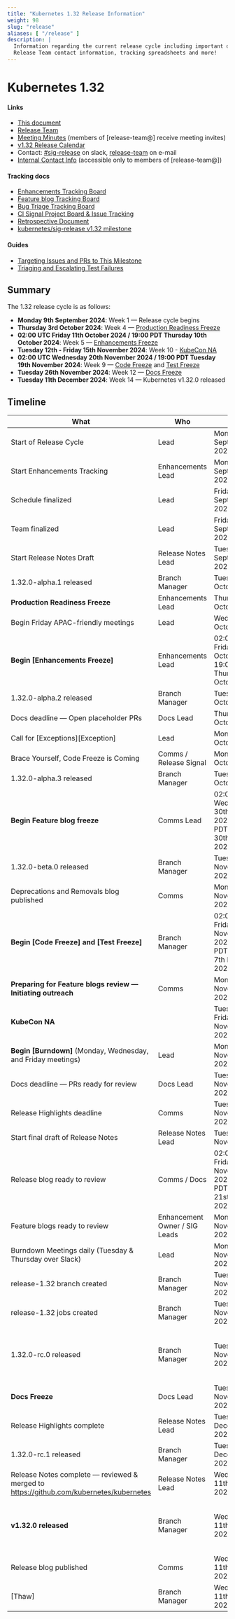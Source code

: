 ```yaml
---
title: "Kubernetes 1.32 Release Information"
weight: 98
slug: "release"
aliases: [ "/release" ]
description: |
  Information regarding the current release cycle including important dates,
  Release Team contact information, tracking spreadsheets and more!
---
```


# Kubernetes 1.32

#### Links

* [This document](https://git.k8s.io/sig-release/releases/release-1.32/README.md)
* [Release Team](https://github.com/kubernetes/sig-release/blob/master/releases/release-1.32/release-team.md)
* [Meeting Minutes](https://bit.ly/k8s132-releasemtg) (members of [release-team@] receive meeting invites)
* [v1.32 Release Calendar](https://bit.ly/k8s-release-cal)
* Contact: [#sig-release](https://kubernetes.slack.com/archives/C2C40FMNF) on slack, [release-team](mailto://release-team@kubernetes.io) on e-mail
* [Internal Contact Info](https://bit.ly/k8s132-contacts) (accessible only to members of [release-team@])

#### Tracking docs

* [Enhancements Tracking Board](https://bit.ly/k8s132-enhancements)
* [Feature blog Tracking Board](https://github.com/orgs/kubernetes/projects/195)
* [Bug Triage Tracking Board](https://bit.ly/k8s132-bugtriage)
* [CI Signal Project Board & Issue Tracking](https://bit.ly/k8s133-cisignal)
* [Retrospective Document](https://bit.ly/k8s133-retro)
* [kubernetes/sig-release v1.32 milestone](https://github.com/kubernetes/kubernetes/milestone/65)

#### Guides

* [Targeting Issues and PRs to This Milestone](https://git.k8s.io/community/contributors/devel/sig-release/release.md)
* [Triaging and Escalating Test Failures](https://git.k8s.io/community/contributors/devel/sig-testing/testing.md#troubleshooting-a-failure)

## Summary

The 1.32 release cycle is as follows:

- **Monday 9th September 2024**: Week 1 — Release cycle begins
- **Thursday 3rd October 2024**: Week 4 — [Production Readiness Freeze](https://groups.google.com/g/kubernetes-sig-architecture/c/a6_y81N49aQ)
- **02:00 UTC Friday 11th October 2024 / 19:00 PDT Thursday 10th October 2024**: Week 5 — [Enhancements Freeze](../release_phases.md#enhancements-freeze)
- **Tuesday 12th - Friday 15th November 2024**: Week 10 - [KubeCon NA](https://events.linuxfoundation.org/kubecon-cloudnativecon-north-america/)
- **02:00 UTC Wednesday 20th November 2024 / 19:00 PDT Tuesday 19th November 2024**: Week 9 — [Code Freeze](../release_phases.md#code-freeze) and [Test Freeze](../release_phases.md#test-freeze)
- **Tuesday 26th November 2024**: Week 12 — [Docs Freeze](../release_phases.md#docs-freeze)
- **Tuesday 11th December 2024**: Week 14 — Kubernetes v1.32.0 released

## Timeline

| **What**                                                                               | **Who**                       | **When**                                                                    | **Week** | **CI Signal**                                          |
|----------------------------------------------------------------------------------------|-------------------------------|-----------------------------------------------------------------------------|----------|--------------------------------------------------------|
| Start of Release Cycle                                                                 | Lead                          | Monday 9th September 2024                                                   | week 1   | [master-blocking]                                      |
| Start Enhancements Tracking                                                            | Enhancements Lead             | Monday 9th September 2024                                                   | week 1   |                                                        |
| Schedule finalized                                                                     | Lead                          | Friday 13th September 2024                                                  | week 1   |                                                        |
| Team finalized                                                                         | Lead                          | Friday 13th September 2024                                                  | week 1   |                                                        |
| Start Release Notes Draft                                                              | Release Notes Lead            | Tuesday 24th September 2024                                                 | week 3   |                                                        |
| 1.32.0-alpha.1 released                                                                | Branch Manager                | Tuesday 1st October 2024                                                    | week 4   |                                                        |
| **Production Readiness Freeze**                                                        | Enhancements Lead             | Thursday 3rd October 2024                                                   | week 4   |                                                        |
| Begin Friday APAC-friendly meetings                                                    | Lead                          | Wednesday 9th October 2024                                                  | week 5   |                                                        |
| **Begin [Enhancements Freeze]**                                                        | Enhancements Lead             | 02:00 UTC Friday 11th October 2024 / 19:00 PDT Thursday 10th October 2024   | week 5   | [master-blocking], [master-informing]                  |
| 1.32.0-alpha.2 released                                                                | Branch Manager                | Tuesday 15th October 2024                                                   | week 6   |                                                        |
| Docs deadline — Open placeholder PRs                                                   | Docs Lead                     | Thursday 24th October 2024                                                  | week 7   |                                                        |
| Call for [Exceptions][Exception]                                                       | Lead                          | Monday 28th October 2024                                                    | week 8   |                                                        |
| Brace Yourself, Code Freeze is Coming                                                  | Comms / Release Signal        | Monday 28th October 2024                                                    | week 8   |                                                        |
| 1.32.0-alpha.3 released                                                                | Branch Manager                | Tuesday 29th October 2024                                       | week 8   |                                                        |
| **Begin Feature blog freeze**                                                          | Comms Lead                    | 02:00 UTC Wednesday 30th October 2024 / 19:00 PDT Tuesday 30th October 2024 | week 8   |                                                        |
| 1.32.0-beta.0 released                                                                 | Branch Manager                | Tuesday 5th November 2024                                                   | week 9   |                                                        |
| Deprecations and Removals blog published                                               | Comms                         | Monday 4th November 2024                                                    | week 9   |                                                        |
| **Begin [Code Freeze] and [Test Freeze]**                                              | Branch Manager                | 02:00 UTC Friday 8th November 2024 / 19:00 PDT Thursday 7th November 2024   | week 9   |                                                        |
| **Preparing for Feature blogs review — Initiating outreach**                           | Comms                         | Monday 11th November 2024                                                   | week 10  |                                                        |
| **KubeCon NA**                                                                         |                               | Tuesday 12th - Friday 15th November 2024                                    | week 10  |                                                        |
| **Begin [Burndown]** (Monday, Wednesday, and Friday meetings)                          | Lead                          | Monday 18th November 2024                                                   | week 11  |                                                        |
| Docs deadline — PRs ready for review                                                   | Docs Lead                     | Tuesday 19th November 2024                                                  | week 11  |                                                        |
| Release Highlights deadline                                                            | Comms                         | Tuesday 19th November 2024                                                  | week 11  |                                                        |
| Start final draft of Release Notes                                                     | Release Notes Lead            | Tuesday 19th November2024                                                   | week 11  |                                                        |
| Release blog ready to review                                                           | Comms / Docs                  | 02:00 UTC Friday 22th November 2024 / 19:00 PDT Thursday 21st November 2024 | week 11  |                                                        |
| Feature blogs ready to review                                                          | Enhancement Owner / SIG Leads | Monday 25th November 2024                                                   | week 11  |                                                        |
| Burndown Meetings daily (Tuesday & Thursday over Slack)                                | Lead                          | Monday 25th November 2024                                                   | week 12  |                                                        |
| release-1.32 branch created                                                            | Branch Manager                | Tuesday 26th November 2024                                                  | week 12  |                                                        |
| release-1.32 jobs created                                                              | Branch Manager                | Tuesday 26th November 2024                                                  | week 12  |                                                        |
| 1.32.0-rc.0 released                                                                   | Branch Manager                | Tuesday 26th November 2024                                                  | week 12  | [1.32-blocking], [master-blocking], [master-informing] |
| **Docs Freeze**                                                                        | Docs Lead                     | Tuesday 26th November 2024                                                  | week 12  |                                                        |
| Release Highlights complete                                                            | Release Notes Lead            | Tuesday 3rd December 2024                                                   | week 13  |                                                        |
| 1.32.0-rc.1 released                                                                   | Branch Manager                | Tuesday 3rd December 2024                                                   | week 13  |                                                        |
| Release Notes complete — reviewed & merged to https://github.com/kubernetes/kubernetes | Release Notes Lead            | Wednesday 11th December 2024                                                | week 14  |                                                        |
| **v1.32.0 released**                                                                   | Branch Manager                | Wednesday 11th December 2024                                                | week 14  | [1.32-blocking], [master-blocking], [master-informing] |
| Release blog published                                                                 | Comms                         | Wednesday 11th December 2024                                                | week 14  |                                                        |
| [Thaw]                                                                                 | Branch Manager                | Wednesday 11th December 2024                                                | week 14  |                                                        |
